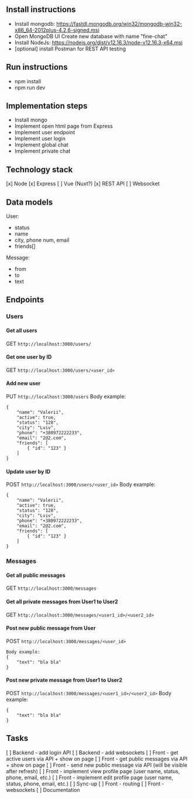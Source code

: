 ## Install instructions

- Install mongodb:
    https://fastdl.mongodb.org/win32/mongodb-win32-x86_64-2012plus-4.2.6-signed.msi
- Open MongoDB UI
    Create new database with name "fine-chat"
- Install NodeJs:
    https://nodejs.org/dist/v12.16.3/node-v12.16.3-x64.msi
- [optional] install Postman for REST API testing

## Run instructions

- npm install
- npm run dev


## Implementation steps

- Install mongo
- Implement open html page from Express
- Implement user endpoint
- Implement user login
- Implement global chat
- Implement private chat


## Technology stack

[x] Node
[x] Express
[ ] Vue (Nuxt?)
[x] REST API
[ ] Websocket


## Data models

User:
- status
- name
- city, phone num, email
- friends[] 

Message:
- from
- to
- text


## Endpoints

### Users

#### Get all users
GET `http://localhost:3000/users/`

#### Get one user by ID
GET `http://localhost:3000/users/<user_id>`

#### Add new user
PUT `http://localhost:3000/users`
Body example:
```
{
    "name": "Valerii",
    "active": true,
    "status": "128",
    "city": "Lviv",
    "phone": "+380972222233",
    "email": "2@2.com",
    "friends": [
        { "id": "123" }
    ]
}
```

#### Update user by ID
POST `http://localhost:3000/users/<user_id>`
Body example:
```
{
    "name": "Valerii",
    "active": true,
    "status": "128",
    "city": "Lviv",
    "phone": "+380972222233",
    "email": "2@2.com",
    "friends": [
        { "id": "123" }
    ]
}
```

### Messages

#### Get all public messages
GET `http://localhost:3000/messages`

#### Get all private messages from User1 to User2
GET `http://localhost:3000/messages/<user1_id>/<user2_id>`

#### Post new public message from User
POST `http://localhost:3000/messages/<user_id>`
```
Body example:
{
    "text": "bla bla"
}
```

#### Post new private message from User1 to User2
POST `http://localhost:3000/messages/<user1_id>/<user2_id>`
Body example:
```
{
    "text": "bla bla"
}
```


## Tasks

[ ] Backend - add login API
[ ] Backend - add websockets
[ ] Front - get active users via API + show on page
[ ] Front - get public messages via API + show on page
[ ] Front - send new public message via API (will be visible after refresh)
[ ] Front - implement view profile page (user name, status, phone, email, etc.)
[ ] Front - implement edit profile page (user name, status, phone, email, etc.)
[ ] Sync-up
[ ] Front - routing
[ ] Front - websockets
[ ] Documentation
